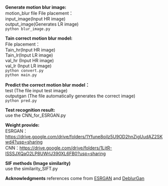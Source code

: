 **Generate motion blur image:**  
  motion_blur file
  File placement：  
    input_image(Input HR image)  
    output_image(Generates LR image)  
    ```
    python blur_image.py   
    ```   

**Tain correct motion blur model:**  
  File placement：  
    Tain_hr(Input HR image)  
    Tain_lr(Input LR image)  
    val_hr (Input HR image)  
    val_lr (Input LR image)  
    ```
    python convert.py   
    ```  
    ```
    python main.py
    ```  

**Predict the correct motion blur model：**  
    test (The file input test image)  
    outputgan (The file automatically generates the correct image)  
    ```
    python pred.py  
    ```  

**Test recognition result:**  
    use the CNN_for_ESRGAN.py  

**Weight provide:**  
    ESRGAN：https://drive.google.com/drive/folders/1Yfune8oilz5U9OD2hnZigUudAZ2SKwd4?usp=sharing  
    CNN：https://drive.google.com/drive/folders/1LjtR-lSSSJXQaO2LP8UWrlJ390XL6FB0?usp=sharing

**SIF methods (Image similarity)**  
    use the similarity_SIFT.py   

**Acknowledgments**
references come from [ESRGAN](https://github.com/xinntao/ESRGAN.git) and [DeblurGan](https://github.com/KupynOrest/DeblurGAN.git)
